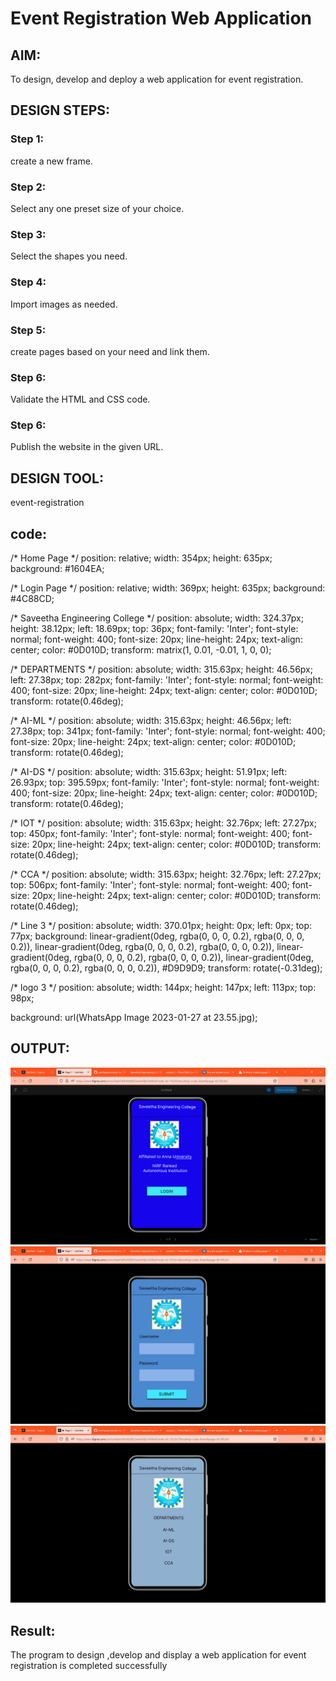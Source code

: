 # Event Registration Web Application

## AIM:
To design, develop and deploy a web application for event registration.

## DESIGN STEPS:

### Step 1:
create a new frame.


### Step 2:
Select any one preset size of your choice.


### Step 3:
Select the shapes you need.


### Step 4:
Import images as needed.


### Step 5:
create pages based on your need and link them.

### Step 6:

Validate the HTML and CSS code.

### Step 6:

Publish the website in the given URL.

## DESIGN TOOL:
event-registration


## code:
/* Home Page */
position: relative;
width: 354px;
height: 635px;
background: #1604EA;


/* Login Page */
position: relative;
width: 369px;
height: 635px;
background: #4C88CD;


/* Saveetha Engineering College */
position: absolute;
width: 324.37px;
height: 38.12px;
left: 18.69px;
top: 36px;
font-family: 'Inter';
font-style: normal;
font-weight: 400;
font-size: 20px;
line-height: 24px;
text-align: center;
color: #0D010D;
transform: matrix(1, 0.01, -0.01, 1, 0, 0);


/* DEPARTMENTS */
position: absolute;
width: 315.63px;
height: 46.56px;
left: 27.38px;
top: 282px;
font-family: 'Inter';
font-style: normal;
font-weight: 400;
font-size: 20px;
line-height: 24px;
text-align: center;
color: #0D010D;
transform: rotate(0.46deg);


/* AI-ML */
position: absolute;
width: 315.63px;
height: 46.56px;
left: 27.38px;
top: 341px;
font-family: 'Inter';
font-style: normal;
font-weight: 400;
font-size: 20px;
line-height: 24px;
text-align: center;
color: #0D010D;
transform: rotate(0.46deg);


/* AI-DS */
position: absolute;
width: 315.63px;
height: 51.91px;
left: 26.93px;
top: 395.59px;
font-family: 'Inter';
font-style: normal;
font-weight: 400;
font-size: 20px;
line-height: 24px;
text-align: center;
color: #0D010D;
transform: rotate(0.46deg);


/* IOT */
position: absolute;
width: 315.63px;
height: 32.76px;
left: 27.27px;
top: 450px;
font-family: 'Inter';
font-style: normal;
font-weight: 400;
font-size: 20px;
line-height: 24px;
text-align: center;
color: #0D010D;
transform: rotate(0.46deg);


/* CCA */
position: absolute;
width: 315.63px;
height: 32.76px;
left: 27.27px;
top: 506px;
font-family: 'Inter';
font-style: normal;
font-weight: 400;
font-size: 20px;
line-height: 24px;
text-align: center;
color: #0D010D;
transform: rotate(0.46deg);


/* Line 3 */
position: absolute;
width: 370.01px;
height: 0px;
left: 0px;
top: 77px;
background: linear-gradient(0deg, rgba(0, 0, 0, 0.2), rgba(0, 0, 0, 0.2)), linear-gradient(0deg, rgba(0, 0, 0, 0.2), rgba(0, 0, 0, 0.2)), linear-gradient(0deg, rgba(0, 0, 0, 0.2), rgba(0, 0, 0, 0.2)), linear-gradient(0deg, rgba(0, 0, 0, 0.2), rgba(0, 0, 0, 0.2)), #D9D9D9;
transform: rotate(-0.31deg);


/* logo 3 */
position: absolute;
width: 144px;
height: 147px;
left: 113px;
top: 98px;

background: url(WhatsApp Image 2023-01-27 at 23.55.jpg);

## OUTPUT:
![output](./event1.png)
![output](./event2.png)
![putput](./event3.png)
## Result:
The program to design ,develop and display a web application for event registration is completed successfully
